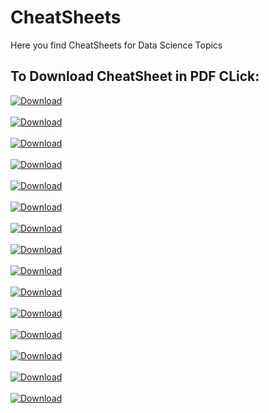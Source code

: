 # CheatSheets

Here you find CheatSheets for Data Science Topics
## To Download CheatSheet in PDF CLick: 

[![Download](https://img.shields.io/badge/Download-PythonBeginner-brightgreen.svg)](https://github.com/MaverickTK/CheatSheets/raw/master/Beginner%20Python%20CheatSheet.pdf)
<br><br>
[![Download](https://img.shields.io/badge/Download-Calculus-green.svg)](https://github.com/MaverickTK/CheatSheets/raw/master/Calculus%20cheatSheet.pdf)
<br><br>
[![Download](https://img.shields.io/badge/Download-Keras-yellowgreen.svg)](https://github.com/MaverickTK/CheatSheets/raw/master/Keras.pdf)
<br><br>
[![Download](https://img.shields.io/badge/Download-LinearAlgebra-yellow.svg)](https://github.com/MaverickTK/CheatSheets/raw/master/LinearAlgebra%20CheatSheet.pdf)
<br><br>
[![Download](https://img.shields.io/badge/Download-MatPlotLib-red.svg)](https://github.com/MaverickTK/CheatSheets/raw/master/Matplotlib.pdf)
<br><br>
[![Download](https://img.shields.io/badge/Download-NeuralNetCell-orange.svg)](https://github.com/MaverickTK/CheatSheets/raw/master/Neural%20Network%20Cells.pdf)
<br><br>
[![Download](https://img.shields.io/badge/Download-NeuralNetGraphs-blue.svg)](https://github.com/MaverickTK/CheatSheets/raw/master/Neural%20Network%20Graphs.pdf)
<br><br>
[![Download](https://img.shields.io/badge/Download-Numpy-lightgrey.svg)](https://github.com/MaverickTK/CheatSheets/raw/master/Numpy%20CheatSheet.pdf)
<br><br>
[![Download](https://img.shields.io/badge/Download-Pandas-success.svg)](https://github.com/MaverickTK/CheatSheets/raw/master/Pandas%20CheatSheet.pdf)
<br><br>
[![Download](https://img.shields.io/badge/Download-Probability-important.svg)](https://github.com/MaverickTK/CheatSheets/raw/master/Probability%20CheatSheet.pdf)
<br><br>
[![Download](https://img.shields.io/badge/Download-PythonBokeh-critical.svg)](https://github.com/MaverickTK/CheatSheets/raw/master/Python%20Bokeh%20CheatSheet.pdf)
<br><br>
[![Download](https://img.shields.io/badge/Download-PythonDataScience-informational.svg)](https://github.com/MaverickTK/CheatSheets/raw/master/PythonForDataScience%20CheatSheet.pdf)
<br><br>
[![Download](https://img.shields.io/badge/Download-Scikit-inactive.svg)](https://github.com/MaverickTK/CheatSheets/raw/master/Scikit%20CheatSheet.pdf)
<br><br>
[![Download](https://img.shields.io/badge/Download-Statistics-blueviolet.svg)](https://github.com/MaverickTK/CheatSheets/raw/master/Statistics%20CheatSheet.pdf)
<br><br>
[![Download](https://img.shields.io/badge/Download-Tensorflow-ff69b4.svg)](https://github.com/MaverickTK/CheatSheets/raw/master/Tensorflow.pdf)

